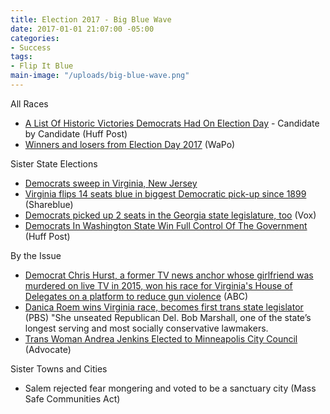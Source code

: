 ```yaml
---
title: Election 2017 - Big Blue Wave
date: 2017-01-01 21:07:00 -05:00
categories:
- Success
tags:
- Flip It Blue
main-image: "/uploads/big-blue-wave.png"
---
```


All Races
* [A List Of Historic Victories Democrats Had On Election Day](https://www.huffingtonpost.com/entry/democratic-victories-firsts-election-day_us_5a026c51e4b092053058cf38) - Candidate by Candidate (Huff Post)
* [Winners and losers from Election Day 2017](https://www.washingtonpost.com/news/the-fix/wp/2017/11/07/winners-and-losers-from-election-day-2017/?utm_term=.056c836327ba) (WaPo)

Sister State Elections
* [Democrats sweep in Virginia, New Jersey](http://www.cnn.com/2017/11/07/politics/2017-us-election-highlights/index.html)
* [Virginia flips 14 seats blue in biggest Democratic pick-up since 1899](https://shareblue.com/virginia-flips-14-seats-blue-in-biggest-democratic-pick-up-since-1899/) (Shareblue)
* [Democrats picked up 2 seats in the Georgia state legislature, too](https://www.vox.com/2017/11/7/16622128/georgia-election-results-state-senate) (Vox)
* [Democrats In Washington State Win Full Control Of The Government](https://www.huffingtonpost.com/entry/washington-state-senate-special-election_us_5a00a45be4b0baea2633bfae) (Huff Post)

By the Issue
* [Democrat Chris Hurst, a former TV news anchor whose girlfriend was murdered on live TV in 2015, won his race for Virginia's House of Delegates on a platform to reduce gun violence](http://wjla.com/news/political/former-tv-anchor-chris-hurst-fianc-of-journalist-killed-on-air-wins-seat-in-va-house) (ABC)
* [Danica Roem wins Virginia race, becomes first trans state legislator ](https://www.pbs.org/newshour/politics/danica-roem-wins-virginia-race-becomes-first-trans-state-legislator)(PBS) "She unseated Republican Del. Bob Marshall, one of the state’s longest serving and most socially conservative lawmakers.
* [Trans Woman Andrea Jenkins Elected to Minneapolis City Council](https://www.advocate.com/politics/2017/11/07/trans-woman-andrea-jenkins-elected-minneapolis-city-council) (Advocate)

Sister Towns and Cities
* Salem rejected fear mongering and voted to be a sanctuary city (Mass Safe Communities Act)